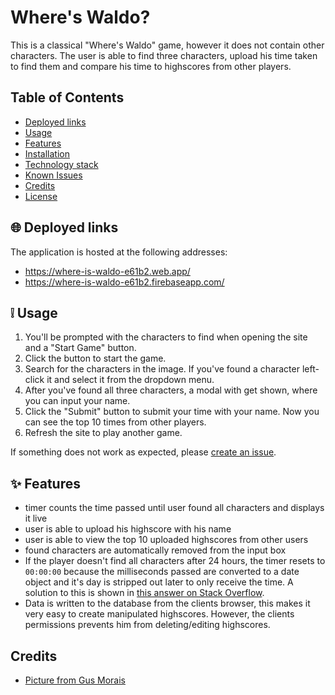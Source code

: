 # Where's Waldo?

This is a classical "Where's Waldo" game, however it does not contain other characters. The user is able to find three characters, upload his time taken to find them and compare his time to highscores from other players.
	
## Table of Contents

- [Deployed links](#globe_with_meridians-deployed-links)
- [Usage](#grey_exclamation-usage)
- [Features](#sparkles-features)
- [Installation](#wrench-installation)
- [Technology stack](#blue_book-technology-stack)
- [Known Issues](#exclamation-known-issues)
- [Credits](#pray-credits)
- [License](#scroll-license)

## :globe_with_meridians: Deployed links

The application is hosted at the following addresses:

- https://where-is-waldo-e61b2.web.app/
- https://where-is-waldo-e61b2.firebaseapp.com/

## :grey_exclamation: Usage

1. You'll be prompted with the characters to find when opening the site and a "Start Game" button.
2. Click the button to start the game.
3. Search for the characters in the image. If you've found a character left-click it and select it from the dropdown menu.
4. After you've found all three characters, a modal with get shown, where you can input your name.
5. Click the "Submit" button to submit your time with your name. Now you can see the top 10 times from other players.
6. Refresh the site to play another game.

If something does not work as expected, please [create an issue](https://github.com/martenmatrix/where-is-waldo/issues/new).

## :sparkles: Features

- timer counts the time passed until user found all characters and displays it live
- user is able to upload his highscore with his name
- user is able to view the top 10 uploaded highscores from other users
- found characters are automatically removed from the input box
- If the player doesn't find all characters after 24 hours, the timer resets to `00:00:00` because the milliseconds passed are converted to a date object and it's day is stripped out later to only receive the time. A solution to this is shown in [this answer on Stack Overflow](https://stackoverflow.com/a/67256291).
- Data is written to the database from the clients browser, this makes it very easy to create manipulated highscores. However, the clients permissions prevents him from deleting/editing highscores.

## Credits
- [Picture from Gus Morais](https://www.behance.net/gallery/110549933/2020Christmas-illustration-for-Washington-Post)
